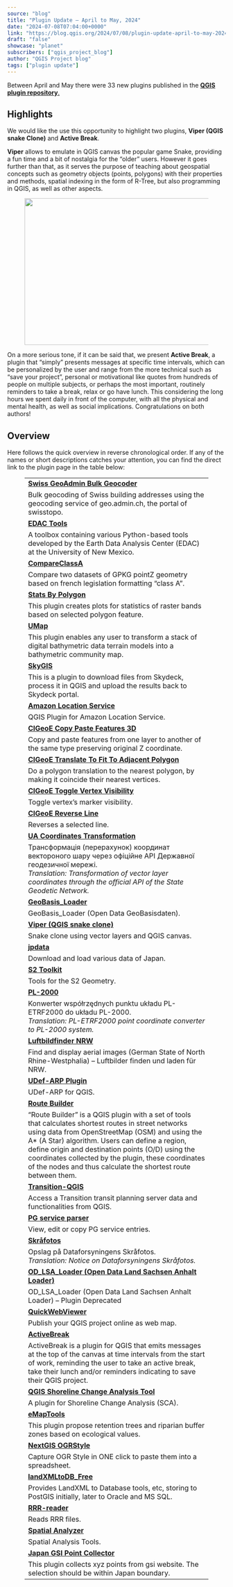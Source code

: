 ```yaml
---
source: "blog"
title: "Plugin Update – April to May, 2024"
date: "2024-07-08T07:04:00+0000"
link: "https://blog.qgis.org/2024/07/08/plugin-update-april-to-may-2024/"
draft: "false"
showcase: "planet"
subscribers: ["qgis_project_blog"]
author: "QGIS Project blog"
tags: ["plugin update"]
---
```


<p>Between April and May there were 33 new plugins published in the <a href="https://plugins.qgis.org/plugins/"><strong>QGIS plugin repository</strong>.</a></p>



<h2 class="wp-block-heading">Highlights</h2>



<p>We would like the use this opportunity to highlight two plugins, <strong>Viper (QGIS snake Clone)</strong> and <strong>Active Break</strong>.</p>



<p><strong>Viper</strong> allows to emulate in QGIS canvas the popular game Snake, providing a fun time and a bit of nostalgia for the &#8220;older&#8221; users. However it goes further than that, as it serves the purpose of teaching about geospatial concepts such as geometry objects (points, polygons) with their properties and methods, spatial indexing in the form of R-Tree, but also programming in QGIS, as well as other aspects. </p>



<figure class="wp-block-image size-large"><a href="https://github.com/ViperMiniQ/Viper-QGIS-snake-clone/blob/main/images/snake_10fps_animation.gif"><img alt="" class="wp-image-2991" height="338" src="https://blog.qgis.org/wp-content/uploads/2024/07/snake_10fps_animation.gif?w=600" width="600" /></a></figure>



<p>On a more serious tone, if it can be said that, we present <strong>Active Break</strong>, a plugin that &#8220;simply&#8221; presents messages at specific time intervals, which can be personalized by the user and range from the more technical such as &#8220;save your project&#8221;, personal or motivational like quotes from hundreds of people on multiple subjects, or perhaps the most important, routinely reminders to take a break, relax or go have lunch. This considering the long hours we spent daily in front of the computer, with all the physical and mental health, as well as social implications. Congratulations on both authors!</p>



<h2 class="wp-block-heading">Overview</h2>



<p>Here follows the quick overview in reverse chronological order. If any of the names or short descriptions catches your attention, you can find the direct link to the plugin page in the table below: </p>



<figure class="wp-block-table"><table class="has-fixed-layout"><tbody><tr><td><a href="https://plugins.qgis.org/plugins/swiss-geoadmin-bulk-geocoder-master/"><strong>Swiss GeoAdmin Bulk Geocoder</strong></a></td></tr><tr><td>Bulk geocoding of Swiss building addresses using the geocoding service of geo.admin.ch, the portal of swisstopo.</td></tr><tr><td><strong><a href="https://plugins.qgis.org/plugins/edactools/">EDAC Tools</a></strong></td></tr><tr><td>A toolbox containing various Python-based tools developed by the Earth Data Analysis Center (EDAC) at the University of New Mexico.</td></tr><tr><td><strong><a href="https://plugins.qgis.org/plugins/CompareClasseA/">CompareClassA</a></strong></td></tr><tr><td>Compare two datasets of GPKG pointZ geometry based on french legislation formatting &#8220;class A&#8221;.</td></tr><tr><td><strong><a href="https://plugins.qgis.org/plugins/stats_by_polygon/">Stats By Polygon</a></strong></td></tr><tr><td>This plugin creates plots for statistics of raster bands based on selected polygon feature.</td></tr><tr><td><strong><a href="https://plugins.qgis.org/plugins/umap/">UMap</a></strong></td></tr><tr><td>This plugin enables any user to transform a stack of digital bathymetric data terrain models into a bathymetric community map.</td></tr><tr><td><strong><a href="https://plugins.qgis.org/plugins/manage_skydeck/">SkyGIS</a></strong></td></tr><tr><td>This is a plugin to download files from Skydeck, process it in QGIS and upload the results back to Skydeck portal.</td></tr><tr><td><strong><a href="https://plugins.qgis.org/plugins/location_service/">Amazon Location Service</a></strong></td></tr><tr><td>QGIS Plugin for Amazon Location Service.</td></tr><tr><td><a href="https://plugins.qgis.org/plugins/CIGeoECopyPasteFeatures3D_/"><strong>CIGeoE Copy Paste Features 3D</strong></a></td></tr><tr><td>Copy and paste features from one layer to another of the same type preserving original Z coordinate.</td></tr><tr><td><a href="https://plugins.qgis.org/plugins/cigeoe_translate_to_fit_to_adjacent_polygon_/"><strong>CIGeoE Translate To Fit To Adjacent Polygon</strong></a></td></tr><tr><td>Do a polygon translation to the nearest polygon, by making it coincide their nearest vertices.</td></tr><tr><td><a href="https://plugins.qgis.org/plugins/cigeoe_toggle_vertex_visibility_/"><strong>CIGeoE Toggle Vertex Visibility</strong></a></td></tr><tr><td>Toggle vertex&#8217;s marker visibility.</td></tr><tr><td><a href="https://plugins.qgis.org/plugins/cigeoe_reverse_line-/"><strong>CIGeoE Reverse Line</strong></a></td></tr><tr><td>Reverses a selected line.</td></tr><tr><td><a href="https://plugins.qgis.org/plugins/ua_api_transform/"><strong>UA Coordinates Transformation</strong></a></td></tr><tr><td>Трансформація (перерахунок) координат вектороного шару через офіційне API Державної геодезичної мережі.<br /><em>Translation: Transformation of vector layer coordinates through the official API of the State Geodetic Network.</em></td></tr><tr><td><a href="https://plugins.qgis.org/plugins/GeoBasis_Loader/"><strong>GeoBasis_Loader</strong></a></td></tr><tr><td>GeoBasis_Loader (Open Data GeoBasisdaten).</td></tr><tr><td><a href="https://plugins.qgis.org/plugins/Viper-QGIS-snake-clone-main/"><strong>Viper (QGIS snake clone)</strong></a></td></tr><tr><td>Snake clone using vector layers and QGIS canvas.</td></tr><tr><td><a href="https://plugins.qgis.org/plugins/jpdata/"><strong>jpdata</strong></a></td></tr><tr><td>Download and load various data of Japan.</td></tr><tr><td><a href="https://plugins.qgis.org/plugins/s2toolkit-main/"><strong>S2 Toolkit</strong></a></td></tr><tr><td>Tools for the S2 Geometry.</td></tr><tr><td><a href="https://plugins.qgis.org/plugins/pl2000plugin/"><strong>PL-2000</strong></a></td></tr><tr><td>Konwerter współrzędnych punktu układu PL-ETRF2000 do układu PL-2000.<br /><em>Translation:</em> <em>PL-ETRF2000 point coordinate converter to PL-2000 system.</em></td></tr><tr><td><a href="https://plugins.qgis.org/plugins/luftbildfinder-nrw/"><strong>Luftbildfinder NRW</strong></a></td></tr><tr><td>Find and display aerial images (German State of North Rhine-Westphalia) &#8211; Luftbilder finden und laden für NRW.</td></tr><tr><td><a href="https://plugins.qgis.org/plugins/UDef-ARP-Plugin/"><strong>UDef-ARP Plugin</strong></a></td></tr><tr><td>UDef-ARP for QGIS.</td></tr><tr><td><a href="https://plugins.qgis.org/plugins/route_builder/"><strong>Route Builder</strong></a></td></tr><tr><td>&#8220;Route Builder&#8221; is a QGIS plugin with a set of tools that calculates shortest routes in street networks using data from OpenStreetMap (OSM) and using the A* (A Star) algorithm. Users can define a region, define origin and destination points (O/D) using the coordinates collected by the plugin, these coordinates of the nodes and thus calculate the shortest route between them.</td></tr><tr><td><a href="https://plugins.qgis.org/plugins/Transition-QGIS/"><strong>Transition-QGIS</strong></a></td></tr><tr><td>Access a Transition transit planning server data and functionalities from QGIS.</td></tr><tr><td><a href="https://plugins.qgis.org/plugins/pg_service_parser/"><strong>PG service parser</strong></a></td></tr><tr><td>View, edit or copy PG service entries.</td></tr><tr><td><a href="https://plugins.qgis.org/plugins/skraafoto/"><strong>Skråfotos</strong></a></td></tr><tr><td>Opslag på Dataforsyningens Skråfotos.<br /><em>Translation: Notice on Dataforsyningens Skråfotos.</em></td></tr><tr><td><a href="https://plugins.qgis.org/plugins/OD_LSA_Loader/"><strong>OD_LSA_Loader (Open Data Land Sachsen Anhalt Loader)</strong></a></td></tr><tr><td>OD_LSA_Loader (Open Data Land Sachsen Anhalt Loader) &#8211; Plugin Deprecated</td></tr><tr><td><a href="https://plugins.qgis.org/plugins/QuickWebViewer/"><strong>QuickWebViewer</strong></a></td></tr><tr><td>Publish your QGIS project online as web map.</td></tr><tr><td><a href="https://plugins.qgis.org/plugins/ActiveBreak/"><strong>ActiveBreak</strong></a></td></tr><tr><td>ActiveBreak is a plugin for QGIS that emits messages at the top of the canvas at time intervals from the start of work, reminding the user to take an active break, take their lunch and/or reminders indicating to save their QGIS project.</td></tr><tr><td><a href="https://plugins.qgis.org/plugins/qscat/"><strong>QGIS Shoreline Change Analysis Tool</strong></a></td></tr><tr><td>A plugin for Shoreline Change Analysis (SCA).</td></tr><tr><td><a href="https://plugins.qgis.org/plugins/eMapTools/"><strong>eMapTools</strong></a></td></tr><tr><td>This plugin propose retention trees and riparian buffer zones based on ecological values.</td></tr><tr><td><a href="https://plugins.qgis.org/plugins/qgis_ogrstyle/"><strong>NextGIS OGRStyle</strong></a></td></tr><tr><td>Capture OGR Style in ONE click to paste them into a spreadsheet.</td></tr><tr><td><a href="https://plugins.qgis.org/plugins/landXMLtoDB/"><strong>landXMLtoDB_Free</strong></a></td></tr><tr><td>Provides LandXML to Database tools, etc, storing to PostGIS initially, later to Oracle and MS SQL.</td></tr><tr><td><a href="https://plugins.qgis.org/plugins/rrrReader/"><strong>RRR-reader</strong></a></td></tr><tr><td>Reads RRR files.</td></tr><tr><td><a href="https://plugins.qgis.org/plugins/spatial_analysis/"><strong>Spatial Analyzer</strong></a></td></tr><tr><td>Spatial Analysis Tools.</td></tr><tr><td><a href="https://plugins.qgis.org/plugins/JapanGSIPointCollector/"><strong>Japan GSI Point Collector</strong></a></td></tr><tr><td>This plugin collects xyz points from gsi website. The selection should be within Japan boundary.</td></tr></tbody></table></figure>



<p></p>



<p></p>
